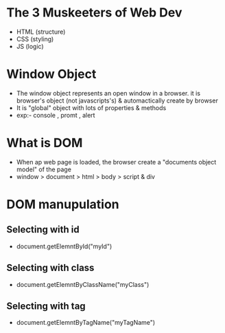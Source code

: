# The 3 Muskeeters of Web Dev 
- HTML (structure)
- CSS (styling)
- JS (logic)

# Window Object
- The window object represents an open window in a browser. it is browser's object (not javascripts's)
  & automactically create by browser 
- It is "global" object with lots of properties & methods
- exp:- console , promt , alert

# What is DOM
- When ap web page is loaded, the browser create a "documents object model" of the page
- window > document > html > body > script & div

# DOM manupulation

## Selecting with id 
- document.getElemntById("myId")

## Selecting with class 
- document.getElemntByClassName("myClass")

## Selecting with tag 
- document.getElemntByTagName("myTagName")